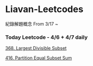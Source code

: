# Liavan-Leetcodes
紀錄解題概念
From 3/17 ~  

### Today Leetcode - 4/6 + 4/7 daily 
[368. Largest Divisible Subset](https://github.com/Liavan0122/Liavan-Leetcodes/blob/main/DP/368.%20Largest%20Divisible%20Subset.md)  

[416. Partition Equal Subset Sum](https://github.com/Liavan0122/Liavan-Leetcodes/blob/main/DP/416.%20Partition%20Equal%20Subset%20Sum.md)  
